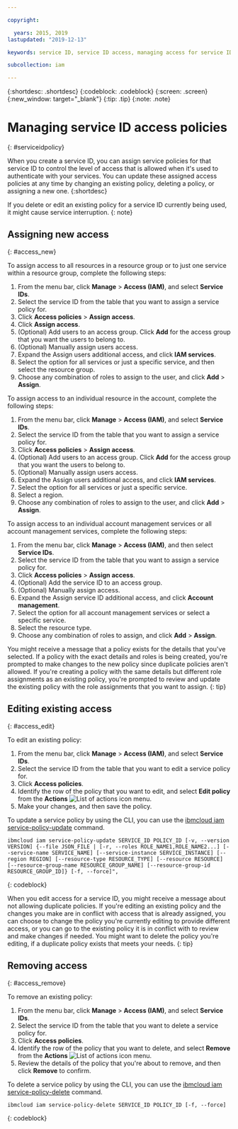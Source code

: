 ```yaml
---

copyright:

  years: 2015, 2019
lastupdated: "2019-12-13"

keywords: service ID, service ID access, managing access for service IDs

subcollection: iam

---
```


{:shortdesc: .shortdesc}
{:codeblock: .codeblock}
{:screen: .screen}
{:new_window: target="_blank"}
{:tip: .tip}
{:note: .note}

# Managing service ID access policies
{: #serviceidpolicy}

When you create a service ID, you can assign service policies for that service ID to control the level of access that is allowed when it's used to authenticate with your services. You can update these assigned access policies at any time by changing an existing policy, deleting a policy, or assigning a new one.
{:shortdesc}

If you delete or edit an existing policy for a service ID currently being used, it might cause service interruption.
{: note}

## Assigning new access
{: #access_new}

To assign access to all resources in a resource group or to just one service within a resource group, complete the following steps:

1. From the menu bar, click **Manage** &gt; **Access (IAM)**, and select **Service IDs**.
2. Select the service ID from the table that you want to assign a service policy for.
3. Click **Access policies** > **Assign access**.
4. Click **Assign access**.
5. (Optional) Add users to an access group. Click **Add** for the access group that you want the users to belong to.
6. (Optional) Manually assign users access.
  1. Expand the Assign users additional access, and click **IAM services**.
  2. Select the option for all services or just a specific service, and then select the resource group.
  3. Choose any combination of roles to assign to the user, and click **Add** > **Assign**.

To assign access to an individual resource in the account, complete the following steps:

1. From the menu bar, click **Manage** &gt; **Access (IAM)**, and select **Service IDs**.
2. Select the service ID from the table that you want to assign a service policy for.
3. Click **Access policies** > **Assign access**.
4. (Optional) Add users to an access group. Click **Add** for the access group that you want the users to belong to.
5. (Optional) Manually assign users access.
  1. Expand the Assign users additional access, and click **IAM services**.
  2. Select the option for all services or just a specific service.
  3. Select a region.
  4. Choose any combination of roles to assign to the user, and click **Add** > **Assign**.

To assign access to an individual account management services or all account management services, complete the following steps:

1. From the menu bar, click **Manage** &gt; **Access (IAM)**, and then select **Service IDs**.
2. Select the service ID from the table that you want to assign a service policy for.
3. Click **Access policies** > **Assign access**.
4. (Optional) Add the service ID to an access group. 
5. (Optional) Manually assign access.
  1. Expand the Assign service ID additional access, and click **Account management**.
  2. Select the option for all account management services or select a specific service.
  3. Select the resource type.
  4. Choose any combination of roles to assign, and click **Add** > **Assign**.

You might receive a message that a policy exists for the details that you've selected. If a policy with the exact details and roles is being created, you're prompted to make changes to the new policy since duplicate policies aren't allowed. If you're creating a policy with the same details but different role assignments as an existing policy, you're prompted to review and update the existing policy with the role assignments that you want to assign.
{: tip}

## Editing existing access
{: #access_edit}

To edit an existing policy:

1. From the menu bar, click **Manage** &gt; **Access (IAM)**, and select **Service IDs**.
2. Select the service ID from the table that you want to edit a service policy for.
3. Click **Access policies**.
4. Identify the row of the policy that you want to edit, and select **Edit policy** from the **Actions** ![List of actions icon](../icons/action-menu-icon.svg) menu.
5. Make your changes, and then save the policy.

To update a service policy by using the CLI, you can use the [ibmcloud iam service-policy-update](/docs/cli/reference/ibmcloud?topic=cloud-cli-ibmcloud_commands_iam#ibmcloud_iam_service_policy_update) command.
```
ibmcloud iam service-policy-update SERVICE_ID POLICY_ID [-v, --version VERSION] {--file JSON_FILE | [-r, --roles ROLE_NAME1,ROLE_NAME2...] [--service-name SERVICE_NAME] [--service-instance SERVICE_INSTANCE] [--region REGION] [--resource-type RESOURCE_TYPE] [--resource RESOURCE] [--resource-group-name RESOURCE_GROUP_NAME] [--resource-group-id RESOURCE_GROUP_ID]} [-f, --force]",
```
{: codeblock}

When you edit access for a service ID, you might receive a message about not allowing duplicate policies. If you're editing an existing policy and the changes you make are in conflict with access that is already assigned, you can choose to change the policy you're currently editing to provide different access, or you can go to the existing policy it is in conflict with to review and make changes if needed. You might want to delete the policy you're editing, if a duplicate policy exists that meets your needs.
{: tip}

## Removing access
{: #access_remove}

To remove an existing policy:

1. From the menu bar, click **Manage** &gt; **Access (IAM)**, and select **Service IDs**.
2. Select the service ID from the table that you want to delete a service policy for.
3. Click **Access policies**.
4. Identify the row of the policy that you want to delete, and select **Remove** from the **Actions** ![List of actions icon](../icons/action-menu-icon.svg) menu.
5. Review the details of the policy that you're about to remove, and then click **Remove** to confirm.

To delete a service policy by using the CLI, you can use the [ibmcloud iam service-policy-delete](/docs/cli/reference/ibmcloud?topic=cloud-cli-ibmcloud_commands_iam#ibmcloud_iam_service_policy_delete) command.
```
ibmcloud iam service-policy-delete SERVICE_ID POLICY_ID [-f, --force]
```
{: codeblock}
